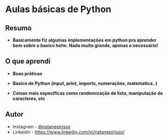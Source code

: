 # Aulas básicas de Python

## Resumo

- **Basicamente fiz algumas implementações em python pra aprender bem sobre o basico hehe. Nada muito grande, apenas o necessário!**

## O que aprendi

- **Boas práticas**
  
- **Basico de Python (input, print, imports, numerações, matematica..)**

- **Coisas mais especificas como randomização de lista, manipulação de caracteres, etc**


## Autor

- Instagram - [@natanepirisso](https://www.instagram.com/natanepirisso/)
- Linkedin - https://www.linkedin.com/in/natanepirisso/

